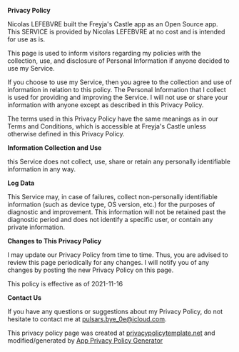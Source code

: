 **Privacy Policy**

Nicolas LEFEBVRE built the Freyja's Castle app as an Open Source app. This SERVICE is provided by Nicolas LEFEBVRE at no cost and is intended for use as is.

This page is used to inform visitors regarding my policies with the collection, use, and disclosure of Personal Information if anyone decided to use my Service.

If you choose to use my Service, then you agree to the collection and use of information in relation to this policy. The Personal Information that I collect is used for providing and improving the Service. I will not use or share your information with anyone except as described in this Privacy Policy.

The terms used in this Privacy Policy have the same meanings as in our Terms and Conditions, which is accessible at Freyja's Castle unless otherwise defined in this Privacy Policy.

**Information Collection and Use**

this Service does not collect, use, share or retain any personally identifiable information in any way.

**Log Data**

This Service may, in case of failures, collect non-personally identifiable information (such as device type, OS version, etc.) for the purposes of diagnostic and improvement. This information will not be retained past the diagnostic period and does not identify a specific user, or contain any private information.

**Changes to This Privacy Policy**

I may update our Privacy Policy from time to time. Thus, you are advised to review this page periodically for any changes. I will notify you of any changes by posting the new Privacy Policy on this page.

This policy is effective as of 2021-11-16

**Contact Us**

If you have any questions or suggestions about my Privacy Policy, do not hesitate to contact me at pulsars.bye_0e@icloud.com.

This privacy policy page was created at [privacypolicytemplate.net](https://privacypolicytemplate.net) and modified/generated by [App Privacy Policy Generator](https://app-privacy-policy-generator.nisrulz.com/)
